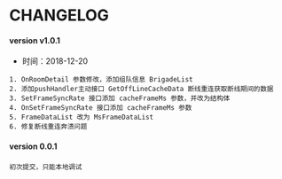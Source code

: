 # CHANGELOG

#### version v1.0.1
- 时间：2018-12-20
```
1. OnRoomDetail 参数修改，添加组队信息 BrigadeList
2. 添加pushHandler主动接口 GetOffLineCacheData 断线重连获取断线期间的数据
3. SetFrameSyncRate 接口添加 cacheFrameMs 参数，并改为结构体
4. OnSetFrameSyncRate 接口添加 cacheFrameMs 参数
5. FrameDataList 改为 MsFrameDataList
6. 修复断线重连奔溃问题
```

#### version 0.0.1
```
初次提交，只能本地调试
```